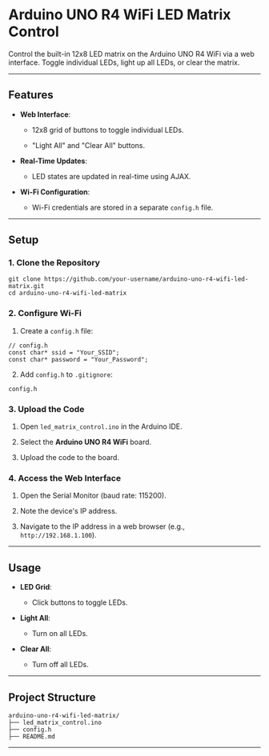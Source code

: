 # **Arduino UNO R4 WiFi LED Matrix Control**

Control the built-in 12x8 LED matrix on the Arduino UNO R4 WiFi via a web interface. Toggle individual LEDs, light up all LEDs, or clear the matrix.

----------

## **Features**

-   **Web Interface**:
    
    -   12x8 grid of buttons to toggle individual LEDs.
        
    -   "Light All" and "Clear All" buttons.
        
-   **Real-Time Updates**:
    
    -   LED states are updated in real-time using AJAX.
        
-   **Wi-Fi Configuration**:
    
    -   Wi-Fi credentials are stored in a separate `config.h` file.
        

----------

## **Setup**

### **1. Clone the Repository**

```
git clone https://github.com/your-username/arduino-uno-r4-wifi-led-matrix.git
cd arduino-uno-r4-wifi-led-matrix
```

### **2. Configure Wi-Fi**

1.  Create a `config.h` file:
    
```
// config.h
const char* ssid = "Your_SSID";
const char* password = "Your_Password";
```
    
2.  Add `config.h` to `.gitignore`:

```
config.h
```
    

### **3. Upload the Code**

1.  Open `led_matrix_control.ino` in the Arduino IDE.
    
2.  Select the **Arduino UNO R4 WiFi** board.
    
3.  Upload the code to the board.
    

### **4. Access the Web Interface**

1.  Open the Serial Monitor (baud rate: 115200).
    
2.  Note the device's IP address.
    
3.  Navigate to the IP address in a web browser (e.g., `http://192.168.1.100`).
    

----------

## **Usage**

-   **LED Grid**:
    
    -   Click buttons to toggle LEDs.
        
-   **Light All**:
    
    -   Turn on all LEDs.
        
-   **Clear All**:
    
    -   Turn off all LEDs.
        

----------

## **Project Structure**

```
arduino-uno-r4-wifi-led-matrix/
├── led_matrix_control.ino
├── config.h
├── README.md
```

----------

